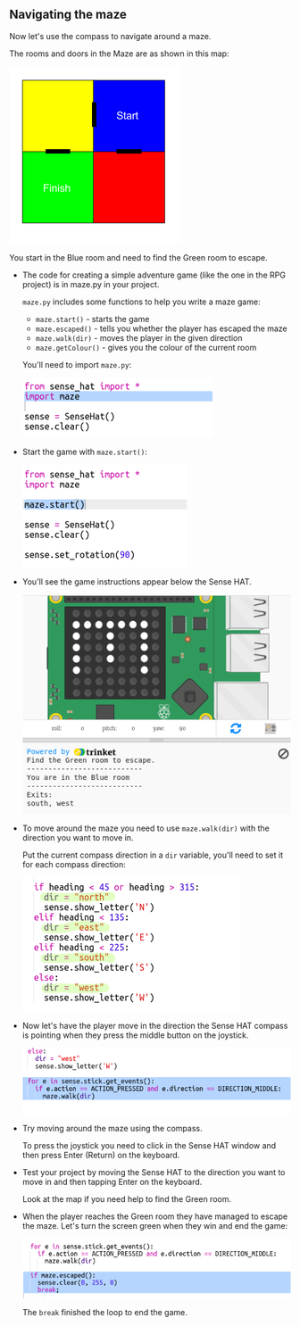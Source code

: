 ## Navigating the maze

Now let's use the compass to navigate around a maze.

The rooms and doors in the Maze are as shown in this map:

![截圖](images/compass-maze-map.png)

You start in the Blue room and need to find the Green room to escape.

+ The code for creating a simple adventure game (like the one in the RPG project) is in maze.py in your project.
    
    `maze.py` includes some functions to help you write a maze game:
    
    + `maze.start()` - starts the game
    + `maze.escaped()` - tells you whether the player has escaped the maze
    + `maze.walk(dir)` - moves the player in the given direction
    + `maze.getColour()` - gives you the colour of the current room
    
    You'll need to import `maze.py`:
    
    ![截圖](images/compass-import.png)

+ Start the game with `maze.start()`:
    
    ![螢幕截圖](images/compass-start.png)

+ You'll see the game instructions appear below the Sense HAT.
    
    ![截圖](images/compass-start-test.png)

+ To move around the maze you need to use `maze.walk(dir)` with the direction you want to move in.
    
    Put the current compass direction in a `dir` variable, you'll need to set it for each compass direction:
    
    ![截圖](images/compass-dir.png)

+ Now let's have the player move in the direction the Sense HAT compass is pointing when they press the middle button on the joystick.
    
    ![截圖](images/compass-joystick.png)

+ Try moving around the maze using the compass.
    
    To press the joystick you need to click in the Sense HAT window and then press Enter (Return) on the keyboard.

+ Test your project by moving the Sense HAT to the direction you want to move in and then tapping Enter on the keyboard.
    
    Look at the map if you need help to find the Green room.

+ When the player reaches the Green room they have managed to escape the maze. Let's turn the screen green when they win and end the game:
    
    ![截圖](images/compass-end.png)
    
    The `break` finished the loop to end the game.